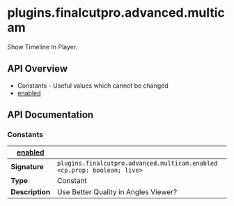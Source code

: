 # plugins.finalcutpro.advanced.multicam

Show Timeline In Player.

## API Overview
* Constants - Useful values which cannot be changed
 * [enabled](#enabled)

## API Documentation

### Constants

| [enabled](#enabled)         |                                                                                     |
| --------------------------------------------|-------------------------------------------------------------------------------------|
| **Signature**                               | `plugins.finalcutpro.advanced.multicam.enabled <cp.prop: boolean; live>`                                                                    |
| **Type**                                    | Constant                                                                     |
| **Description**                             | Use Better Quality in Angles Viewer?                                                                     |

